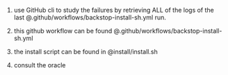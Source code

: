 1. use GitHub cli to study the failures by retrieving ALL of the logs of the last @.github/workflows/backstop-install-sh.yml run.

2. this github workflow can be found @.github/workflows/backstop-install-sh.yml

3. the install script can be found in @install/install.sh

4. consult the oracle
